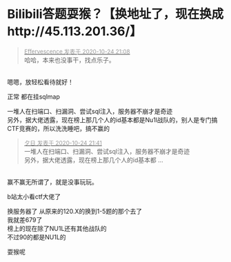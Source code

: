 # Bilibili答题耍猴？【换地址了，现在换成http://45.113.201.36/】


<div class="quote"><blockquote><font size="2"><a href="https://www.hostloc.com/forum.php?mod=redirect&amp;goto=findpost&amp;pid=9347625&amp;ptid=758097" target="_blank"><font color="#999999">Effervescence 发表于 2020-10-24 21:08</font></a></font><br />
哈哈，本来也没事干，找点乐子。</blockquote></div><br />
嗯嗯，放轻松看待就好！

正常 都在挂sqlmap

一堆人在扫端口、扫漏洞、尝试sql注入，服务器不崩才是奇迹<br />
另外，据大佬透露，现在榜上那几个人的id基本都是Nu1l战队的，别人是专门搞CTF竞赛的<img src="static/image/smiley/yct/003.gif" smilieid="50" border="0" alt="" />，所以洗洗睡吧，搞不赢的

<div class="quote"><blockquote><font size="2"><a href="https://www.hostloc.com/forum.php?mod=redirect&amp;goto=findpost&amp;pid=9347791&amp;ptid=758097" target="_blank"><font color="#999999">夕日 发表于 2020-10-24 21:41</font></a></font><br />
一堆人在扫端口、扫漏洞、尝试sql注入，服务器不崩才是奇迹<br />
另外，据大佬透露，现在榜上那几个人的id基本都 ...</blockquote></div><br />
赢不赢无所谓了，就是没事玩玩。<img src="static/image/smiley/default/lol.gif" smilieid="12" border="0" alt="" />

b站太小看ctf大佬了

换服务器了 从原来的120.X的换到1-5题的那个去了<br />
我就差679了<br />
榜上的现在除了NU1L还有其他战队的<br />
不过90的都是NU1L的<img id="aimg_cbIfy" onclick="zoom(this, this.src, 0, 0, 0)" class="zoom" src="https://cdn.jsdelivr.net/gh/hishis/forum-master/public/images/patch.gif" onmouseover="img_onmouseoverfunc(this)" onload="thumbImg(this)" border="0" alt="" />

耍猴呢
